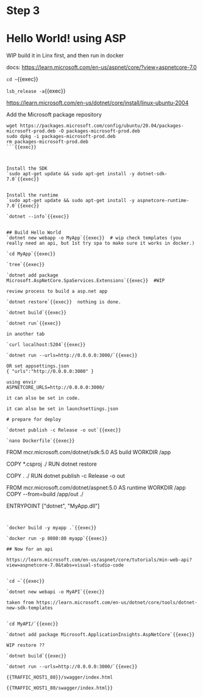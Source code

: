 # Step 3


# Hello World! using ASP

WIP build it in Linx first, and then run in docker

docs: https://learn.microsoft.com/en-us/aspnet/core/?view=aspnetcore-7.0

`cd ~`{{exec}}


`lsb_release -a`{{exec}}

https://learn.microsoft.com/en-us/dotnet/core/install/linux-ubuntu-2004

Add the Microsoft package repository

```
wget https://packages.microsoft.com/config/ubuntu/20.04/packages-microsoft-prod.deb -O packages-microsoft-prod.deb
sudo dpkg -i packages-microsoft-prod.deb
rm packages-microsoft-prod.deb
```{{exec}}



Install the SDK
`sudo apt-get update && sudo apt-get install -y dotnet-sdk-7.0`{{exec}}


Install the runtime
`sudo apt-get update && sudo apt-get install -y aspnetcore-runtime-7.0`{{exec}}

`dotnet --info`{{exec}}


## Build Hello World
`dotnet new webapp -o MyApp`{{exec}}  # wip check templates (you really need an api, but 1st try spa to make sure it works in docker.)

`cd MyApp`{{exec}}

`tree`{{exec}}

`dotnet add package Microsoft.AspNetCore.SpaServices.Extensions`{{exec}}  #WIP

review process to build a asp.net app

`dotnet restore`{{exec}}  nothing is done.

`dotnet build`{{exec}}

`dotnet run`{{exec}}

in another tab

`curl localhost:5204`{{exec}}

`dotnet run --urls=http://0.0.0.0:3000/`{{exec}}

OR set appsettings.json
{ "urls":"http://0.0.0.0:3000" }

using envir
ASPNETCORE_URLS=http://0.0.0.0:3000/

it can also be set in code.

it can also be set in launchsettings.json

# prepare for deploy

`dotnet publish -c Release -o out`{{exec}}

`nano Dockerfile`{{exec}}

```
   FROM mcr.microsoft.com/dotnet/sdk:5.0 AS build
   WORKDIR /app

   COPY *.csproj ./
   RUN dotnet restore

   COPY . ./
   RUN dotnet publish -c Release -o out

   FROM mcr.microsoft.com/dotnet/aspnet:5.0 AS runtime
   WORKDIR /app
   COPY --from=build /app/out ./

   ENTRYPOINT ["dotnet", "MyApp.dll"]
```


`docker build -y myapp .`{{exec}}

`docker run -p 8080:80 myapp`{{exec}}

## Now for an api

https://learn.microsoft.com/en-us/aspnet/core/tutorials/min-web-api?view=aspnetcore-7.0&tabs=visual-studio-code


`cd ~`{{exec}}

`dotnet new webapi -o MyAPI`{{exec}}

taken from https://learn.microsoft.com/en-us/dotnet/core/tools/dotnet-new-sdk-templates


`cd MyAPI/`{{exec}}

`dotnet add package Microsoft.ApplicationInsights.AspNetCore`{{exec}}

WIP restore ??

`dotnet build`{{exec}}

`dotnet run --urls=http://0.0.0.0:3000/`{{exec}}

{{TRAFFIC_HOST1_80}}/swagger/index.html

{{TRAFFIC_HOST1_80/swagger/index.html}}









